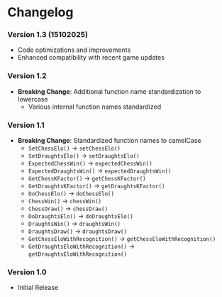# Changelog

### Version 1.3 (15102025)

- Code optimizations and improvements
- Enhanced compatibility with recent game updates

### Version 1.2

- **Breaking Change**: Additional function name standardization to lowercase
  - Various internal function names standardized

### Version 1.1

- **Breaking Change**: Standardized function names to camelCase
  - `SetChessElo()` → `setChessElo()`
  - `SetDraughtsElo()` → `setDraughtsElo()`
  - `ExpectedChessWin()` → `expectedChessWin()`
  - `ExpectedDraughtsWin()` → `expectedDraughtsWin()`
  - `GetChessKFactor()` → `getChessKFactor()`
  - `GetDraughtsKFactor()` → `getDraughtsKFactor()`
  - `DoChessElo()` → `doChessElo()`
  - `ChessWin()` → `chessWin()`
  - `ChessDraw()` → `chessDraw()`
  - `DoDraughtsElo()` → `doDraughtsElo()`
  - `DraughtsWin()` → `draughtsWin()`
  - `DraughtsDraw()` → `draughtsDraw()`
  - `GetChessEloWithRecognition()` → `getChessEloWithRecognition()`
  - `GetDraughtsEloWithRecognition()` → `getDraughtsEloWithRecognition()`

### Version 1.0

- Initial Release
